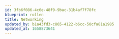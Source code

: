 ```yaml
---
id: 3fb6f086-4c6e-48f9-9bac-31b4af7f78fc
blueprint: rollen
title: Networking
updated_by: b1a43fd3-c865-4122-b6cc-50cfa81a1985
updated_at: 1658873641
---
```

